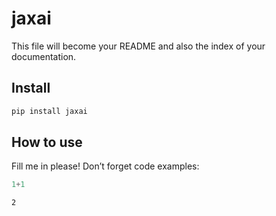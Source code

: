 jaxai
================

<!-- WARNING: THIS FILE WAS AUTOGENERATED! DO NOT EDIT! -->

This file will become your README and also the index of your
documentation.

## Install

``` sh
pip install jaxai
```

## How to use

Fill me in please! Don’t forget code examples:

``` python
1+1
```

    2
